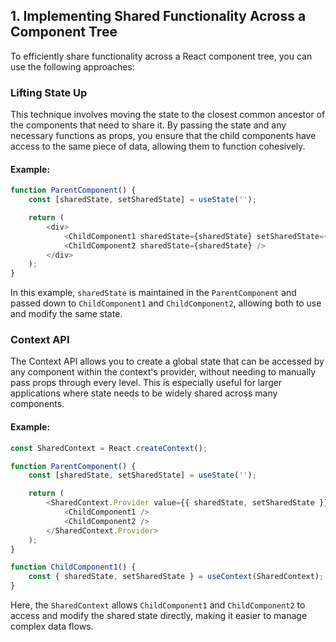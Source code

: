 ## 1. Implementing Shared Functionality Across a Component Tree

To efficiently share functionality across a React component tree, you can use the following approaches:

### Lifting State Up
This technique involves moving the state to the closest common ancestor of the components that need to share it. By passing the state and any necessary functions as props, you ensure that the child components have access to the same piece of data, allowing them to function cohesively.

#### Example:
```javascript
function ParentComponent() {
    const [sharedState, setSharedState] = useState('');

    return (
        <div>
            <ChildComponent1 sharedState={sharedState} setSharedState={setSharedState} />
            <ChildComponent2 sharedState={sharedState} />
        </div>
    );
}
```

In this example, `sharedState` is maintained in the `ParentComponent` and passed down to `ChildComponent1` and `ChildComponent2`, allowing both to use and modify the same state.


### Context API
The Context API allows you to create a global state that can be accessed by any component within the context's provider, without needing to manually pass props through every level. This is especially useful for larger applications where state needs to be widely shared across many components.

#### Example:
```javascript
const SharedContext = React.createContext();

function ParentComponent() {
    const [sharedState, setSharedState] = useState('');

    return (
        <SharedContext.Provider value={{ sharedState, setSharedState }}>
            <ChildComponent1 />
            <ChildComponent2 />
        </SharedContext.Provider>
    );
}

function ChildComponent1() {
    const { sharedState, setSharedState } = useContext(SharedContext);
}
```
Here, the `SharedContext` allows `ChildComponent1` and `ChildComponent2` to access and modify the shared state directly, making it easier to manage complex data flows.
